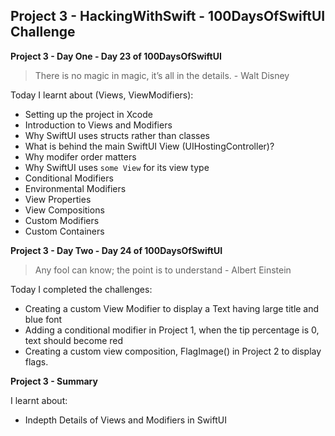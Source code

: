 ## Project 3 - HackingWithSwift - 100DaysOfSwiftUI Challenge

**Project 3 - Day One - Day 23 of 100DaysOfSwiftUI**

> There is no magic in magic, it’s all in the details. - Walt Disney

Today I learnt about (Views, ViewModifiers):

- Setting up the project in Xcode
- Introduction to Views and Modifiers
- Why SwiftUI uses structs rather than classes
- What is behind the main SwiftUI View (UIHostingController)?
- Why modifer order matters
- Why SwiftUI uses ```some View``` for its view type
- Conditional Modifiers
- Environmental Modifiers
- View Properties
- View Compositions
- Custom Modifiers
- Custom Containers

**Project 3 - Day Two - Day 24 of 100DaysOfSwiftUI**

> Any fool can know; the point is to understand - Albert Einstein

Today I completed the challenges:

- Creating a custom View Modifier to display a Text having large title and blue font
- Adding a conditional modifier in Project 1, when the tip percentage is 0, text should become red
- Creating a custom view composition, FlagImage() in Project 2 to display flags.

**Project 3 - Summary**

I learnt about:

- Indepth Details of Views and Modifiers in SwiftUI

